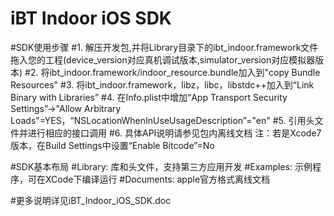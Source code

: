 # iBT Indoor iOS SDK

#SDK使用步骤
#1. 解压开发包,并将Library目录下的ibt_indoor.framework文件拖入您的工程(device_version对应真机调试版本,simulator_version对应模拟器版本)
#2. 将ibt_indoor.framework/indoor_resource.bundle加入到"copy Bundle Resources"
#3. 将ibt_indoor.framework，libz，libc，libstdc++加入到“Link Binary with Libraries”
#4. 在Info.plist中增加“App Transport Security Settings”->"Allow Arbitrary Loads"=YES，“NSLocationWhenInUseUsageDescription”="en"
#5. 引用头文件并进行相应的接口调用
#6. 具体API说明请参见包内离线文档
注：若是Xcode7版本，在Build Settings中设置“Enable Bitcode”=No


#SDK基本布局
#Library: 库和头文件，支持第三方应用开发
#Examples: 示例程序，可在XCode下编译运行
#Documents: apple官方格式离线文档

#更多说明详见iBT_Indoor_iOS_SDK.doc

